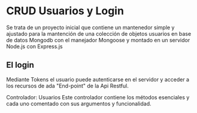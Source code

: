 # CRUD Usuarios y Login
Se trata de un proyecto inicial que contiene un mantenedor simple y ajustado para la mantención de una colección de objetos usuarios en base de datos Mongodb con el manejador Mongoose y montado en un servidor Node.js con Express.js

## El login
Mediante Tokens el usuario puede autenticarse en el servidor y acceder a los recursos de ada "End-point" de la Api Restful.

Controlador: Usuarios
Este controlador contiene los métodos esenciales y cada uno comentado con sus argumentos y funcionalidad.
